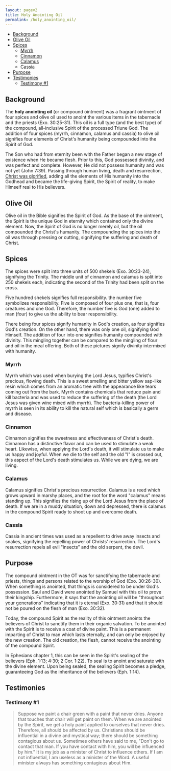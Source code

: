 ```yaml
---
layout: pagev2
title: Holy Anointing Oil
permalink: /holy_anointing_oil/
---
```

- [Background](#background)
- [Olive Oil](#olive-oil)
- [Spices](#spices)
  - [Myrrh](#myrrh)
  - [Cinnamon](#cinnamon)
  - [Calamus](#calamus)
  - [Cassia](#cassia)
- [Purpose](#purpose)
- [Testimonies](#testimonies)
  - [Testimony #1](#testimony-1)

## Background

The **holy anointing oil** (or compound ointment) was a fragrant ointment of four spices and olive oil used to anoint the various items in the tabernacle and the priests (Exo. 30:25-31). This oil is a full type (and the best type) of the compound, all-inclusive Spirit of the processed Triune God. The addition of four spices (myrrh, cinnamon, calamus and cassia) to olive oil signifies four elements of Christ's humanity being compounded into the Spirit of God.

The Son who had from eternity been with the Father began a new stage of existence when He became flesh. Prior to this, God possessed divinity, and was perfect and complete. However, He did not possess humanity and was not yet (John 7:39). Passing through human living, death and resurrection, [Christ was glorified](../christ_glorification), adding all the elements of His humanity into the Godhead and became the life-giving Spirit, the Spirit of reality, to make Himself real to His believers.

## Olive Oil

Olive oil in the Bible signifies the Spirit of God. As the base of the ointment, the Spirit is the unique God in eternity which contained only the divine element. Now, the Spirit of God is no longer merely oil, but the oil compounded the Christ's humanity. The compounding the spices into the oil was through pressing or cutting, signifying the suffering and death of Christ.

## Spices

The spices were split into three units of 500 shekels (Exo. 30:23-24), signifying the Trinity. The middle unit of cinnamon and calamus is split into 250 shekels each, indicating the second of the Trinity had been split on the cross. 

Five hundred shekels signifies full responsibility. the number five symbolizes responsibility. Five is composed of four plus one, that is, four creatures and one God. Therefore, the number five is God (one) added to man (four) to give us the ability to bear responsibility. 

There being four spices signify humanity in God's creation, as four signifies God's creation. On the other hand, there was only one oil, signifying God Himself. The addition of four into one signifies humanity compounded with divinity. This mingling together can be compared to the mingling of flour and oil in the meal offering. Both of these pictures signify divinity intermixed with humanity. 

### Myrrh

Myrrh which was used when burying the Lord Jesus, typifies Christ's precious, flowing death. This is a sweet smelling and bitter yellow sap-like resin which comes from an aromatic tree with the appearance like tears coming out from the bark. Myrrh contains chemicals that reduce pain and kill bacteria and was used to reduce the suffering of the death (the Lord Jesus was given wine mixed with myrrh). The bacteria-killing power of myrrh is seen in its ability to kill the natural self which is basically a germ and disease.

### Cinnamon

Cinnamon signifies the sweetness and effectiveness of Christ's death. Cinnamon has a distinctive flavor and can be used to stimulate a weak heart. Likewise, when applying the Lord's death, it will stimulate us to make us happy and joyful. When we die to the self and the old "I" is crossed out, this aspect of the Lord's death stimulates us. While we are dying, we are living.

### Calamus

Calamus signifies Christ's precious resurrection. Calamus is a reed which grows upward in marshy places, and the root for the word "calamus" means standing up. This signifies the rising up of the Lord Jesus from the place of death. If we are in a muddy situation, down and depressed, there is calamus in the compound Spirit ready to shoot up and overcome death.
 
### Cassia 

Cassia in ancient times was used as a repellent to drive away insects and snakes, signifying the repelling power of Christs' resurrection. The Lord's resurrection repels all evil "insects" and the old serpent, the devil.

## Purpose

The compound ointment in the OT was for sanctifying the tabernacle and priests, things and persons related to the worship of God (Exo. 30:26-30). When something is anointed, that things is considered to be under God's possession. Saul and David were anointed by Samuel with this oil to prove their kingship. Furthermore, it says that the anointing oil will be "throughout your generations" indicating that it is eternal (Exo. 30:31) and that it should not be poured on the flesh of man (Exo. 30:32).

Today, the compound Spirit as the reality of this ointment anoints the believers of Christ to sanctify them in their organic salvation. To be anointed with the Spirit is to receive a coat of divine paint. This is a permanent imparting of Christ to man which lasts eternally, and can only be enjoyed by the new creation. The old creation, the flesh, cannot receive the anointing of the compound Spirit.

In Ephesians chapter 1, this can be seen in the Spirit's sealing of the believers (Eph. 1:13; 4:30; 2 Cor. 1:22). To seal is to anoint and saturate with the divine element. Upon being sealed, the sealing Spirit becomes a pledge, guaranteeing God as the inheritance of the believers (Eph. 1:14).

## Testimonies

### Testimony #1

>Suppose we paint a chair green with a paint that never dries. Anyone that touches that chair will get paint on them. When we are anointed by the Spirit, we get a holy paint applied to ourselves that never dries. Therefore, all should be affected by us. Christians should be influential in a divine and mystical way; there should be something contagious about us. Sometimes others have said to me, "Don't go to contact that man. If you have contact with him, you will be influenced by him." It is my job as a minister of Christ to influence others. If I am not influential, I am useless as a minister of the Word. A useful minister always has something contagious about Him.